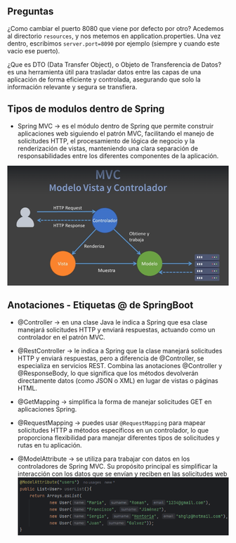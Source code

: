 ## Preguntas

¿Como cambiar el puerto 8080 que viene por defecto por otro?
 Acedemos al directorio `resources`, y nos metemos en application.properties. Una vez dentro, escribimos `server.port=8090` por ejemplo (siempre y cuando este vacio ese puerto).


¿Que es DTO  (Data Transfer Object), o Objeto de Transferencia de Datos?
es una herramienta útil para trasladar datos entre las capas de una aplicación de forma eficiente y controlada, asegurando que solo la información relevante y segura se transfiera.








## Tipos de modulos dentro de Spring

- Spring MVC -> es el módulo dentro de Spring que permite construir aplicaciones web siguiendo el patrón MVC, facilitando el manejo de solicitudes HTTP, el procesamiento de lógica de negocio y la renderización de vistas, manteniendo una clara separación de responsabilidades entre los diferentes componentes de la aplicación.
  

![imagen mvc](src/main/resources/img/mvc.PNG)







## Anotaciones - Etiquetas @ de SpringBoot

- @Controller -> en una clase Java le indica a Spring que esa clase manejará solicitudes HTTP y enviará respuestas, actuando como un controlador en el patrón MVC.  


- @RestController -> le indica a Spring que la clase manejará solicitudes HTTP y enviará respuestas, pero a diferencia de @Controller, se especializa en servicios REST. Combina las anotaciones @Controller y @ResponseBody, lo que significa que los métodos devolverán directamente datos (como JSON o XML) en lugar de vistas o páginas HTML.  
 

- @GetMapping -> simplifica la forma de manejar solicitudes GET en aplicaciones Spring.  


- @RequestMapping -> puedes usar `@RequestMapping` para mapear solicitudes HTTP a métodos específicos en un controlador, lo que proporciona flexibilidad para manejar diferentes tipos de solicitudes y rutas en tu aplicación.  
 

-  @ModelAttribute -> se utiliza para trabajar con datos en los controladores de Spring MVC. Su propósito principal es simplificar la interacción con los datos que se envían y reciben en las solicitudes web
   ![imagen mvc](src/main/resources/img/modelattribute.PNG)
